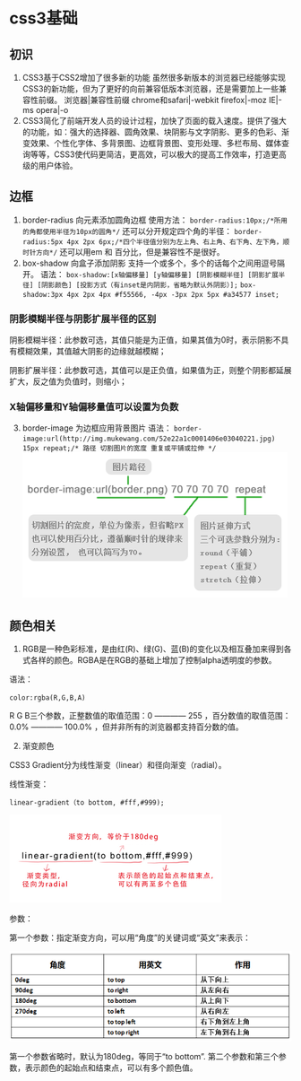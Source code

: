 # css3基础
## 初识
1. CSS3基于CSS2增加了很多新的功能
虽然很多新版本的浏览器已经能够实现CSS3的新功能，但为了更好的向前兼容低版本浏览器，还是需要加上一些兼容性前缀。
浏览器|兼容性前缀
chrome和safari|-webkit
firefox|-moz
IE|-ms
opera|-o
2. CSS3简化了前端开发人员的设计过程，加快了页面的载入速度。提供了强大的功能，如：强大的选择器、圆角效果、块阴影与文字阴影、更多的色彩、渐变效果、个性化字体、多背景图、边框背景图、变形处理、多栏布局、媒体查询等等，CSS3使代码更简洁，更高效，可以极大的提高工作效率，打造更高级的用户体验。
## 边框
1. border-radius 向元素添加圆角边框
使用方法：
`
border-radius:10px;/*所用的角都使用半径为10px的圆角*/
`
还可以分开规定四个角的半径：
`
border-radius:5px 4px 2px 6px;/*四个半径值分别为左上角、右上角、右下角、左下角，顺时针方向*/
`
还可以用em 和 百分比，但是兼容性不是很好。
2. box-shadow 向盒子添加阴影
支持一个或多个，多个的话每个之间用逗号隔开。
语法：
`
box-shadow:[x轴偏移量] [y轴偏移量] [阴影模糊半径] [阴影扩展半径] [阴影颜色] [投影方式（有inset是内阴影，省略为默认外阴影）];
`
`
box-shadow:3px 4px 2px 4px #f55566, -4px -3px 2px 5px #a34577 inset;
`
### 阴影模糊半径与阴影扩展半径的区别

阴影模糊半径：此参数可选，其值只能是为正值，如果其值为0时，表示阴影不具有模糊效果，其值越大阴影的边缘就越模糊；

阴影扩展半径：此参数可选，其值可以是正负值，如果值为正，则整个阴影都延展扩大，反之值为负值时，则缩小；

### X轴偏移量和Y轴偏移量值可以设置为负数
3. border-image 为边框应用背景图片
语法：
`
border-image:url(http://img.mukewang.com/52e22a1c0001406e03040221.jpg) 15px repeat;/* 路径 切割图片的宽度 重复或平铺或拉伸 */
`
![图片我是](./img/borderimage.png)
## 颜色相关
1. RGB是一种色彩标准，是由红(R)、绿(G)、蓝(B)的变化以及相互叠加来得到各式各样的颜色。RGBA是在RGB的基础上增加了控制alpha透明度的参数。

语法：

`
color:rgba(R,G,B,A)
`

R G B三个参数，正整数值的取值范围：0 ———— 255 ，百分数值的取值范围：0.0% ———— 100.0% ，但并非所有的浏览器都支持百分数的值。

2. 渐变颜色

CSS3 Gradient分为线性渐变（linear）和径向渐变（radial）。

线性渐变：

`
linear-gradient（to bottom, #fff,#999);
`

![tupian](./img/lineargradient1.png)

参数：

第一个参数：指定渐变方向，可以用“角度”的关键词或“英文”来表示：

![tupian](./img/lineargradient2.png)

第一个参数省略时，默认为180deg，等同于“to bottom”.
第二个参数和第三个参数，表示颜色的起始点和结束点，可以有多个颜色值。
